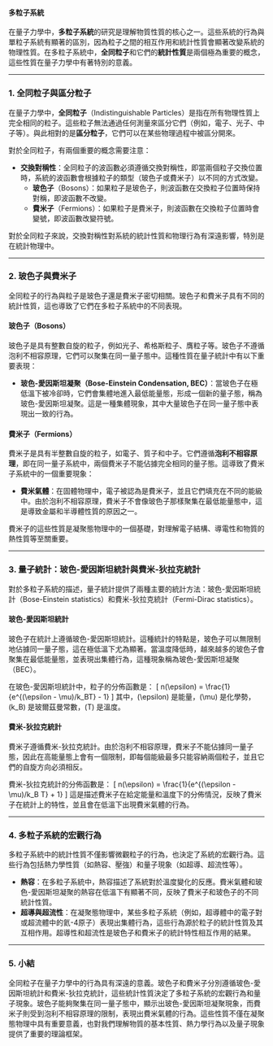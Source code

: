 #### 多粒子系統
在量子力學中，**多粒子系統**的研究是理解物質性質的核心之一。這些系統的行為與單粒子系統有顯著的區別，因為粒子之間的相互作用和統計性質會顯著改變系統的物理性質。在多粒子系統中，**全同粒子**和它們的**統計性質**是兩個極為重要的概念，這些性質在量子力學中有著特別的意義。

---

### **1. 全同粒子與區分粒子**

在量子力學中，**全同粒子**（Indistinguishable Particles）是指在所有物理性質上完全相同的粒子。這些粒子無法通過任何測量來區分它們（例如，電子、光子、中子等）。與此相對的是**區分粒子**，它們可以在某些物理過程中被區分開來。

對於全同粒子，有兩個重要的概念需要注意：
- **交換對稱性**：全同粒子的波函數必須遵循交換對稱性，即當兩個粒子交換位置時，系統的波函數會根據粒子的類型（玻色子或費米子）以不同的方式改變。
  - **玻色子**（Bosons）：如果粒子是玻色子，則波函數在交換粒子位置時保持對稱，即波函數不改變。
  - **費米子**（Fermions）：如果粒子是費米子，則波函數在交換粒子位置時會變號，即波函數改變符號。

對於全同粒子來說，交換對稱性對系統的統計性質和物理行為有深遠影響，特別是在統計物理中。

---

### **2. 玻色子與費米子**

全同粒子的行為與粒子是玻色子還是費米子密切相關。玻色子和費米子具有不同的統計性質，這也導致了它們在多粒子系統中的不同表現。

#### **玻色子（Bosons）**
玻色子是具有整數自旋的粒子，例如光子、希格斯粒子、膺粒子等。玻色子不遵循泡利不相容原理，它們可以聚集在同一量子態中。這種性質在量子統計中有以下重要表現：
- **玻色-愛因斯坦凝聚（Bose-Einstein Condensation, BEC）**：當玻色子在極低溫下被冷卻時，它們會集體地進入最低能量態，形成一個新的量子態，稱為玻色-愛因斯坦凝聚。這是一種集體現象，其中大量玻色子在同一量子態中表現出一致的行為。

#### **費米子（Fermions）**
費米子是具有半整數自旋的粒子，如電子、質子和中子。它們遵循**泡利不相容原理**，即在同一量子系統中，兩個費米子不能佔據完全相同的量子態。這導致了費米子系統中的一個重要現象：
- **費米氣體**：在固體物理中，電子被認為是費米子，並且它們填充在不同的能級中。由於泡利不相容原理，費米子不會像玻色子那樣聚集在最低能量態中，這是導致金屬和半導體性質的原因之一。

費米子的這些性質是凝聚態物理中的一個基礎，對理解電子結構、導電性和物質的熱性質等至關重要。

---

### **3. 量子統計：玻色-愛因斯坦統計與費米-狄拉克統計**

對於多粒子系統的描述，量子統計提供了兩種主要的統計方法：玻色-愛因斯坦統計（Bose-Einstein statistics）和費米-狄拉克統計（Fermi-Dirac statistics）。

#### **玻色-愛因斯坦統計**
玻色子在統計上遵循玻色-愛因斯坦統計。這種統計的特點是，玻色子可以無限制地佔據同一量子態，這在極低溫下尤為顯著。當溫度降低時，越來越多的玻色子會聚集在最低能量態，並表現出集體行為，這種現象稱為玻色-愛因斯坦凝聚（BEC）。

在玻色-愛因斯坦統計中，粒子的分佈函數是：
\[
n(\epsilon) = \frac{1}{e^{(\epsilon - \mu)/k_BT} - 1}
\]
其中，\(\epsilon\) 是能量，\(\mu\) 是化學勢，\(k_B\) 是玻爾茲曼常數，\(T\) 是溫度。

#### **費米-狄拉克統計**
費米子遵循費米-狄拉克統計。由於泡利不相容原理，費米子不能佔據同一量子態，因此在高能量態上會有一個限制，即每個能級最多只能容納兩個粒子，並且它們的自旋方向必須相反。

費米-狄拉克統計的分佈函數是：
\[
n(\epsilon) = \frac{1}{e^{(\epsilon - \mu)/k_B T} + 1}
\]
這是描述費米子在給定能量和溫度下的分佈情況，反映了費米子在統計上的特性，並且會在低溫下出現費米氣體的行為。

---

### **4. 多粒子系統的宏觀行為**

多粒子系統中的統計性質不僅影響微觀粒子的行為，也決定了系統的宏觀行為。這些行為包括熱力學性質（如熱容、壓強）和量子現象（如超導、超流性等）。

- **熱容**：在多粒子系統中，熱容描述了系統對於溫度變化的反應。費米氣體和玻色-愛因斯坦凝聚的熱容在低溫下有顯著不同，反映了費米子和玻色子的不同統計性質。
- **超導與超流性**：在凝聚態物理中，某些多粒子系統（例如，超導體中的電子對或超流體中的氦-4原子）表現出集體行為，這些行為源於粒子的統計性質及其互相作用。超導性和超流性是玻色子和費米子的統計特性相互作用的結果。

---

### **5. 小結**

全同粒子在量子力學中的行為具有深遠的意義。玻色子和費米子分別遵循玻色-愛因斯坦統計和費米-狄拉克統計，這些統計性質決定了多粒子系統的宏觀行為和量子現象。玻色子能夠聚集在同一量子態中，顯示出玻色-愛因斯坦凝聚現象，而費米子則受到泡利不相容原理的限制，表現出費米氣體的行為。這些性質不僅在凝聚態物理中具有重要意義，也對我們理解物質的基本性質、熱力學行為以及量子現象提供了重要的理論框架。